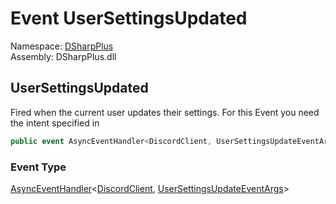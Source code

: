 # Event UserSettingsUpdated

Namespace: [DSharpPlus](DSharpPlus.md)  
Assembly: DSharpPlus.dll

## <a id="DSharpPlus_DiscordClient_UserSettingsUpdated"></a>UserSettingsUpdated

Fired when the current user updates their settings.
For this Event you need the <xref href="DSharpPlus.DiscordIntents.GuildPresences" data-throw-if-not-resolved="false"></xref> intent specified in <xref href="DSharpPlus.DiscordConfiguration.Intents" data-throw-if-not-resolved="false"></xref>

```csharp
public event AsyncEventHandler<DiscordClient, UserSettingsUpdateEventArgs> UserSettingsUpdated
```

### Event Type

[AsyncEventHandler](DSharpPlus.AsyncEvents.AsyncEventHandler\-2.md)<[DiscordClient](DSharpPlus.DiscordClient.md), [UserSettingsUpdateEventArgs](DSharpPlus.EventArgs.UserSettingsUpdateEventArgs.md)\>

